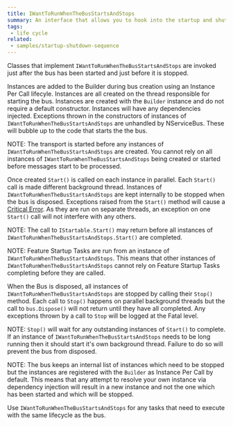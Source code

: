 ```yaml
---
title: IWantToRunWhenTheBusStartsAndStops
summary: An interface that allows you to hook into the startup and shutdown sequence of NServiceBus
tags:
 - life cycle
related:
 - samples/startup-shutdown-sequence
---
```


Classes that implement `IWantToRunWhenTheBusStartsAndStops` are invoked just after the bus has been started and just before it is stopped.

Instances are added to the Builder during bus creation using an Instance Per Call lifecyle.
Instances are all created on the thread responsible for starting the bus. Instances are created with the `Builder` instance and do not require a default constructor. Instances will have any dependencies injected. 
Exceptions thrown in the constructors of instances of `IWantToRunWhenTheBusStartsAndStops` are unhandled by NServiceBus. These will bubble up to the code that starts the the bus.

NOTE: The transport is started before any instances of `IWantToRunWhenTheBusStartsAndStops` are created. You cannot rely on all instances of `IWantToRunWhenTheBusStartsAndStops` being created or started before messages start to be processed. 

Once created `Start()` is called on each instance in parallel. Each `Start()` call is made different background thread. Instances of `IWantToRunWhenTheBusStartsAndStops` are kept internally to be stopped when the bus is disposed.
Exceptions raised from the `Start()` method will cause a [Critical Error](/nservicebus/hosting/critical-errors.md). As they are run on separate threads, an exception on one `Start()` call will not interfere with any others.

NOTE: The call to `IStartable.Start()` may return before all instances of `IWantToRunWhenTheBusStartsAndStops.Start()` are completed.

NOTE: Feature Startup Tasks are run from an instance of `IWantToRunWhenTheBusStartsAndStops`. This means that other instances of `IWantToRunWhenTheBusStartsAndStops` cannot rely on Feature Startup Tasks completing before they are called.

When the Bus is disposed, all instances of `IWantToRunWhenTheBusStartsAndStops` are stopped by calling their `Stop()` method. Each call to `Stop()` happens on parallel background threads but the call to `bus.Dispose()` will not return until they have all completed. Any exceptions thrown by a call to `Stop` will be logged at the Fatal level.

NOTE: `Stop()` will wait for any outstanding instances of `Start()` to complete. If an instance of `IWantToRunWhenTheBusStartsAndStops` needs to be long running then it should start it's own background thread. Failure to do so will prevent the bus from disposed.

NOTE: The bus keeps an internal list of instances which need to be stopped but the instances are registered with the `Builder` as Instance Per Call by default. This means that any attempt to resolve your own instance via dependency injection will result in a new instance and not the one which has been started and which will be stopped.

Use `IWantToRunWhenTheBusStartsAndStops` for any tasks that need to execute with the same lifecycle as the bus.